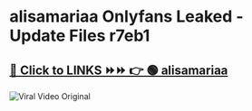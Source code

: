 
 # alisamariaa Onlyfans Leaked - Update Files r7eb1

## <h2><a href="https://clipsfans.com/alisamariaa&ref=git">🔗 Click to LINKS ⏩⏩ 👉 🟢 alisamariaa </a></h2>

<a href="https://clipsfans.com/alisamariaa&ref=git" rel="nofollow" data-target="animated-image.originalLink"><img src="https://i.ibb.co.com/xMMVF88/686577567.gif" alt="Viral Video Original" style="max-width: 100%; display: inline-block;" data-target="animated-image.originalImage"></a>

